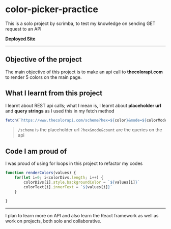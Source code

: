 # color-picker-practice
This is a solo project by scrimba, to test my knowledge on sending GET request to an API

[**Deployed Site**](https://colour-mood-picker.netlify.app/)
***

## Objective of the project

The main objective of this project is to make an api call to **thecolorapi.com** to render 5 colors on the main page.

## What I learnt from this project

I learnt about REST api calls; what I mean is, I learnt about **placeholder url** and **query strings** as I used this in my fetch method

```JavaScript
fetch(`https://www.thecolorapi.com/scheme?hex=${color}&mode=${colorMode}&count=5`)
```

> `/scheme` is the placeholder url
> `?hex&mode&count` are the queries on the api

## Code I am proud of

I was proud of using for loops in this project to refactor my codes

```JavaScript
function renderColors(values) {
	for(let i=0; i<colorDivs.length; i++) {
		colorDivs[i].style.backgroundColor = `${values[i]}`
		colorText[i].innerText = `${values[i]}`
	}

}
```

***

I plan to learn more on API and also learn the React framework as well as work on projects, both solo and collaborative.

